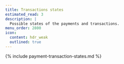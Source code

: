 ```yaml
---
title: Transactions states
estimated_read: 3
description: |
  Possible states of the payments and transactions.
menu_order: 2800
icon:
  content: hdr_weak
  outlined: true
---
```


{% include payment-transaction-states.md %}
